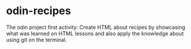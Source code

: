 # odin-recipes
The odin project first activity: Create HTML about recipes by showcasing what was learned on HTML lessons and also apply the knowledge about using git on the terminal.
